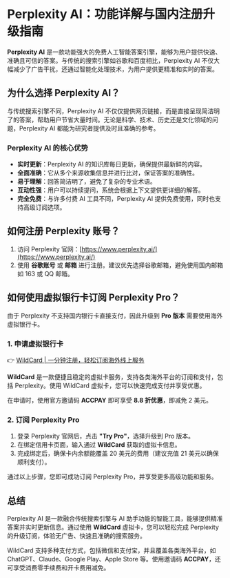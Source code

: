 # Perplexity AI：功能详解与国内注册升级指南

**Perplexity AI** 是一款功能强大的免费人工智能答案引擎，能够为用户提供快速、准确且可信的答案。与传统的搜索引擎如谷歌和百度相比，Perplexity AI 不仅大幅减少了广告干扰，还通过智能化处理技术，为用户提供更精准和实时的答案。

## 为什么选择 Perplexity AI？

与传统搜索引擎不同，Perplexity AI 不仅仅提供网页链接，而是直接呈现简洁明了的答案，帮助用户节省大量时间。无论是科学、技术、历史还是文化领域的问题，Perplexity AI 都能为研究者提供及时且准确的参考。

### Perplexity AI 的核心优势

- **实时更新**：Perplexity AI 的知识库每日更新，确保提供最新鲜的内容。  
- **全面准确**：它从多个来源收集信息并进行比对，保证答案的准确性。  
- **易于理解**：回答简洁明了，避免了复杂的专业术语。  
- **互动性强**：用户可以持续提问，系统会根据上下文提供更详细的解答。  
- **完全免费**：与许多付费 AI 工具不同，Perplexity AI 提供免费使用，同时也支持高级订阅选项。  

## 如何注册 Perplexity 账号？

1. 访问 Perplexity 官网：[https://www.perplexity.ai/](https://www.perplexity.ai/)  
2. 使用 **谷歌账号** 或 **邮箱** 进行注册。建议优先选择谷歌邮箱，避免使用国内邮箱如 163 或 QQ 邮箱。  

## 如何使用虚拟银行卡订阅 Perplexity Pro？

由于 Perplexity 不支持国内银行卡直接支付，因此升级到 **Pro 版本** 需要使用海外虚拟银行卡。

### 1. 申请虚拟银行卡

👉 [WildCard | 一分钟注册，轻松订阅海外线上服务](https://bbtdd.com/WildCard)  

**WildCard** 是一款便捷且稳定的虚拟卡服务，支持各类海外平台的订阅和支付，包括 Perplexity。使用 WildCard 虚拟卡，您可以快速完成支付并享受优惠。  

在申请时，使用官方邀请码 **ACCPAY** 即可享受 **8.8 折优惠**，即减免 2 美元。  

### 2. 订阅 Perplexity Pro

1. 登录 Perplexity 官网后，点击 **"Try Pro"**，选择升级到 Pro 版本。  
2. 在绑定信用卡页面，输入通过 **WildCard** 获取的虚拟卡信息。  
3. 完成绑定后，确保卡内余额能覆盖 20 美元的费用（建议充值 21 美元以确保顺利支付）。  

通过以上步骤，您即可成功订阅 Perplexity Pro，并享受更多高级功能和服务。  

## 总结

Perplexity AI 是一款融合传统搜索引擎与 AI 助手功能的智能工具，能够提供精准答案并实时更新信息。通过使用 **WildCard** 虚拟卡，您可以轻松完成 Perplexity 的升级订阅，体验无广告、快速且准确的搜索服务。  

WildCard 支持多种支付方式，包括微信和支付宝，并且覆盖各类海外平台，如 ChatGPT、Claude、Google Play、Apple Store 等。使用邀请码 **ACCPAY**，还可享受消费零手续费和开卡费用减免。
